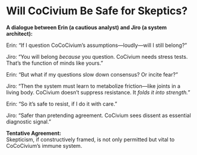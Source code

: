 # Will CoCivium Be Safe for Skeptics?

**A dialogue between Erin (a cautious analyst) and Jiro (a system architect):**

Erin: “If I question CoCoCivium’s assumptions—loudly—will I still belong?”

Jiro: “You will belong *because* you question. CoCivium needs stress tests. That’s the function of minds like yours.”

Erin: “But what if my questions slow down consensus? Or incite fear?”

Jiro: “Then the system must learn to metabolize friction—like joints in a living body. CoCivium doesn’t suppress resistance. It *folds it into strength.*”

Erin: “So it’s safe to resist, if I do it with care.”

Jiro: “Safer than pretending agreement. CoCivium sees dissent as essential diagnostic signal.”

**Tentative Agreement:**  
Skepticism, if constructively framed, is not only permitted but vital to CoCoCivium’s immune system.



